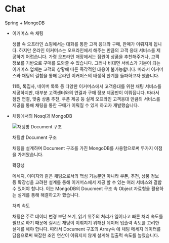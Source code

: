 # Chat

Spring + MongoDB

- 이커머스 속 채팅
    
    생활 속 오프라인 쇼핑에서는 대화를 통한 고객 응대와 구매, 판매가 이뤄지게 됩니다. 하지만 온라인 이커머스는 오프라인에서 해주는 만큼의 고객 응대 서비스를 제공하기 어렵습니다. 가령 오프라인 매장에서는 점원이 상품을 추천해주거나, 고객 정보를 기반으로 구매를 도와줄 수 있습니다.  그러나 비대면 서비스가 기본이 되는 이커머스 업체는 고객의 상황에 따른 즉각적인 대응이 불가능합니다. 따라서 이커머스와 채팅의 결합을 통해 온라인 이커머스의 태생적 한계를 돌파하고자 했습니다. 
    
    11톡, 톡집사, 네이버 톡톡 등 다양한 이커머스에서 고객응대를 위한 채팅 서비스를 제공하지만, 대부분 고객센터와의 연결과 구매 정보 제공만이 이뤄집니다. 따라서 점원 연결, 맞춤 상품 추천, 쿠폰 제공 등 실제 오프라인 고객응대 만큼의 서비스를 제공을 통해 채팅을 통한 구매가 이뤄질 수 있게 하고자 개발했습니다.
    
- 채팅에서의 Nosql과 MongoDB
    
    ![채팅방 Document 구조](https://s3-us-west-2.amazonaws.com/secure.notion-static.com/479551fb-d0b5-45f8-8e29-3bd4e502917d/Untitled.png)
    
    채팅방 Document 구조
    
    채팅을 설계하며 Document 구조를 가진 MongoDB를 사용함으로써 두가지 이점을 가져왔습니다.
    
    확장성
    
    메세지, 이미지와 같은 채팅으로서의 핵심 기능뿐만 아니라 쿠폰, 추천, 상품 정보 등 확장성을 고려한 설계를 통해 이커머스에서 제공 할 수 있는 여러 서비스와 결합 수 있어야 합니다. 이는 MongoDB의 Doucment 구조 속 Object 자료형을 활용하는 설계를 통해 해결하고자 했습니다.
    
    처리 속도
    
    채팅은 주로 데이터 변경 보단 쓰기, 읽기 위주의 처리가 일어나고 빠른 처리 속도를 필요로 하기 때문에 실시간 채팅이 이뤄지기 위해선 데이터 입출력 속도를 고려한 설계를 해야 합니다. 따라서 Document 구조의 Array속 에  채팅 메세지 데이터를 담음으로써 복잡한 조인 연산이 이뤄지지 않게 설계해 입출력 속도를 높였습니다.
